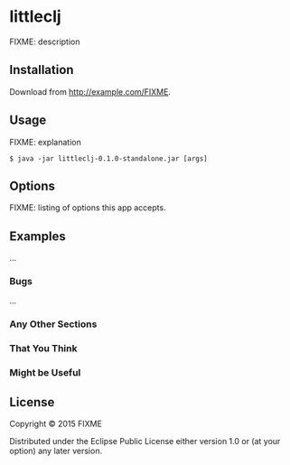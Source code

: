 # littleclj

FIXME: description

## Installation

Download from http://example.com/FIXME.

## Usage

FIXME: explanation

    $ java -jar littleclj-0.1.0-standalone.jar [args]

## Options

FIXME: listing of options this app accepts.

## Examples

...

### Bugs

...

### Any Other Sections
### That You Think
### Might be Useful

## License

Copyright © 2015 FIXME

Distributed under the Eclipse Public License either version 1.0 or (at
your option) any later version.
